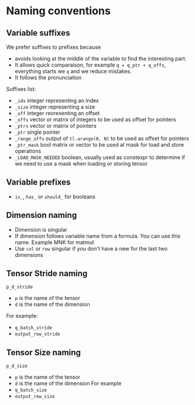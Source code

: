 # Naming conventions
## Variable suffixes
We prefer suffixes to prefixes because
- avoids looking at the middle of the variable to find the interesting part. 
- It allows quick comparaison, for example `q = q_ptr + q_offs`, everything starts we `q` and we reduce mistakes.
- It follows the pronunciation

Suffixes list:
- `_idx` integer representing an index
- `_size` integer representing a size
- `_off` integer reoresenting an offset
- `_offs` vector or matrix of integers to be used as offset for pointers
- `_ptrs` vector or matrix of pointers
- `_ptr` single pointer
- `_range_offs` output of `tl.arange(0, N)` to be used as offset for pointers
-  `_ptr_mask` bool matrix or vector to be used at mask for load and store operations
- `_LOAD_MASK_NEEDED` boolean, usually used as constexpr to determine if we need to use a mask when loading or storing tensor
## Variable prefixes
- `is_`, `has_` or `should_` for booleans

## Dimension naming
- Dimension is singular
- If dimension follows variable name from a formula. You can use this name. Example MNK for matmul
- Use `col` or `row` singular if you don't have a new for the last two dimensions

## Tensor Stride naming
`p_d_stride`
- `p` is the name of the tensor
- `d` is the name of the dimension

For example:
- `q_batch_stride`
- `output_row_stride`

## Tensor Size naming
`p_d_size`
- `p` is the name of the tensor
- `d` is the name of the dimension
For example
- `q_batch_size`
- `output_row_size`